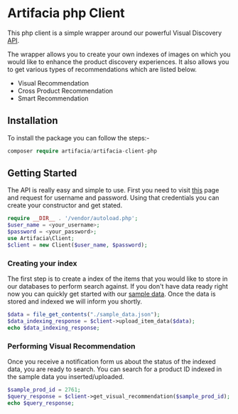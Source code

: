 # Artifacia php Client

This php client is a simple wrapper around our powerful Visual Discovery [API](http://docs.artifacia.com/).

The wrapper allows you to create your own indexes of images on which you would like to enhance the product discovery experiences. It also allows you to get various types of recommendations which are listed below.

* Visual Recommendation
* Cross Product Recommendation
* Smart Recommendation

## Installation

To install the package you can follow the steps:-

```php
composer require artifacia/artifacia-client-php
```

## Getting Started

The API is really easy and simple to use. First you need to visit [this](http://www.artifacia.com/requestaccess/) page and request for username and password. Using that credentials you can create your constructor and get stated. 

```php
require __DIR__ . '/vendor/autoload.php';
$user_name = <your_username>;
$password = <your_password>;
use Artifacia\Client;
$client = new Client($user_name, $password);
```

### Creating your index
The first step is to create a index of the items that you would like to store in our databases to perform search against. If you don't have data ready right now you can quickly get started with our [sample data](https://github.com/artifacia/artifacia-client-php/blob/master/sample_data.json). Once the data is stored and indexed we will inform you shortly.

```php
$data = file_get_contents("./sample_data.json");
$data_indexing_response = $client->upload_item_data($data);
echo $data_indexing_response;
```

### Performing Visual Recommendation
Once you receive a notification form us about the status of the indexed data, you are ready to search.
You can search for a product ID indexed in the sample data you inserted/uploaded.

```php
$sample_prod_id = 2761;
$query_response = $client->get_visual_recommendation($sample_prod_id);
echo $query_response;
```
